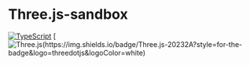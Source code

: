 # Three.js-sandbox
[![TypeScript](https://img.shields.io/badge/TypeScript-007ACC?style=for-the-badge&logo=typescript&logoColor=white)](https://www.typescriptlang.org/docs/)
[![Three.js(https://img.shields.io/badge/Three.js-20232A?style=for-the-badge&logo=threedotjs&logoColor=white)]()
